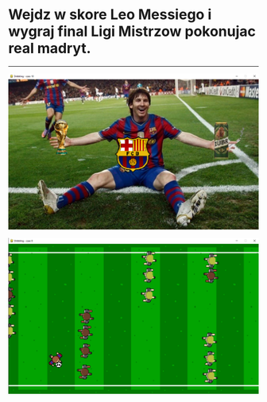 # Wejdz w skore Leo Messiego i wygraj final Ligi Mistrzow pokonujac real madryt.
---
![](leo.png)

![](leo2.png)
